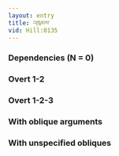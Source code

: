 ```yaml
---
layout: entry
title: འཁུམས་
vid: Hill:0135
---
```

### Dependencies (N = 0)


### Overt 1-2


### Overt 1-2-3


### With oblique arguments


### With unspecified obliques
